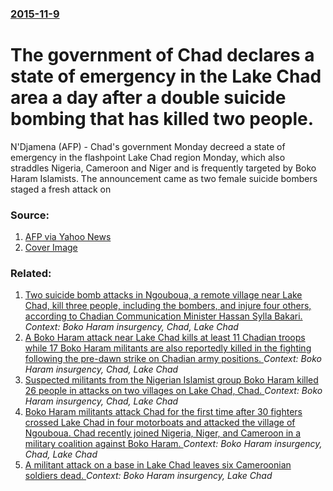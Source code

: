 ### [2015-11-9](/news/2015/11/9/index.md)

# The government of Chad declares a state of emergency in the Lake Chad area a day after a double suicide bombing that has killed two people. 

N&#x27;Djamena (AFP) - Chad&#x27;s government Monday decreed a state of emergency in the flashpoint Lake Chad region Monday, which also straddles Nigeria, Cameroon and Niger and is frequently targeted by Boko Haram Islamists. The announcement came as two female suicide bombers staged a fresh attack on


### Source:

1. [AFP via Yahoo News](http://news.yahoo.com/chad-decrees-state-emergency-lake-chad-region-official-184956542.html;_ylt=A0LEVjcL8UBW5IIAo0JjmolQ)
1. [Cover Image](https://s.yimg.com/uu/api/res/1.2/IPyZ.99wI9EMZrGpjWCJ1Q--/aD02NTY7dz0xMDI0O3NtPTE7YXBwaWQ9eXRhY2h5b24-/http://media.zenfs.com/en_us/News/afp.com/Part-PAR-Par8324294-1-1-0.jpg)

### Related:

1. [Two suicide bomb attacks in Ngouboua, a remote village near Lake Chad, kill three people, including the bombers, and injure four others, according to Chadian Communication Minister Hassan Sylla Bakari. ](/news/2015/11/8/two-suicide-bomb-attacks-in-ngouboua-a-remote-village-near-lake-chad-kill-three-people-including-the-bombers-and-injure-four-others-acc.md) _Context: Boko Haram insurgency, Chad, Lake Chad_
2. [A Boko Haram attack near Lake Chad kills at least 11 Chadian troops while 17 Boko Haram militants are also reportedly killed in the fighting following the pre-dawn strike on Chadian army positions. ](/news/2015/10/6/a-boko-haram-attack-near-lake-chad-kills-at-least-11-chadian-troops-while-17-boko-haram-militants-are-also-reportedly-killed-in-the-fighting.md) _Context: Boko Haram insurgency, Chad, Lake Chad_
3. [Suspected militants from the Nigerian Islamist group Boko Haram killed 26 people in attacks on two villages on Lake Chad, Chad. ](/news/2015/07/8/suspected-militants-from-the-nigerian-islamist-group-boko-haram-killed-26-people-in-attacks-on-two-villages-on-lake-chad-chad.md) _Context: Boko Haram insurgency, Chad, Lake Chad_
4. [Boko Haram militants attack Chad for the first time after 30 fighters crossed Lake Chad in four motorboats and attacked the village of Ngouboua. Chad recently joined Nigeria, Niger, and Cameroon in a military coalition against Boko Haram. ](/news/2015/02/13/boko-haram-militants-attack-chad-for-the-first-time-after-30-fighters-crossed-lake-chad-in-four-motorboats-and-attacked-the-village-of-ngoub.md) _Context: Boko Haram insurgency, Chad, Lake Chad_
5. [A militant attack on a base in Lake Chad leaves six Cameroonian soldiers dead. ](/news/2016/11/21/a-militant-attack-on-a-base-in-lake-chad-leaves-six-cameroonian-soldiers-dead.md) _Context: Boko Haram insurgency, Lake Chad_
